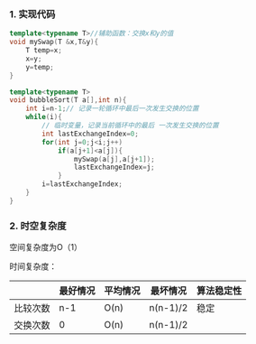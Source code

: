 ### 1. 实现代码

```cpp
template<typename T>//辅助函数：交换x和y的值 
void mySwap(T &x,T&y){
    T temp=x;
    x=y;
    y=temp;
}

template<typename T>
void bubbleSort(T a[],int n){
    int i=n-1;// 记录一轮循环中最后一次发生交换的位置
    while(i){
        // 临时变量，记录当前循环中的最后 一次发生交换的位置
        int lastExchangeIndex=0;
        for(int j=0;j<i;j++)
            if(a[j+1]<a[j]){
                mySwap(a[j],a[j+1]);
                lastExchangeIndex=j;
            }
        i=lastExchangeIndex;
    }
}
```

### 2. 时空复杂度

空间复杂度为O（1） 

时间复杂度：

|      | 最好情况 | 平均情况 | 最坏情况     | 算法稳定性 |
| ---- | ---- | ---- | -------- | ----- |
| 比较次数 | n-1  | O(n) | n(n-1)/2 | 稳定    |
| 交换次数 | 0    | O(n) | n(n-1)/2 |       |
